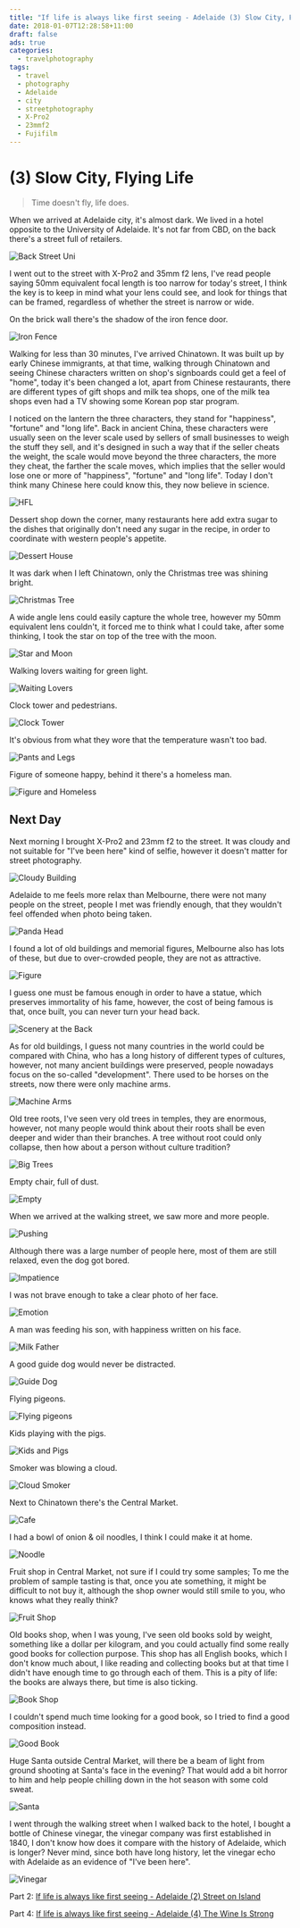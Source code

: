 ```yaml
---
title: "If life is always like first seeing - Adelaide (3) Slow City, Flying Life"
date: 2018-01-07T12:28:58+11:00
draft: false
ads: true
categories:
  - travelphotography
tags:
  - travel
  - photography
  - Adelaide
  - city
  - streetphotography
  - X-Pro2
  - 23mmf2
  - Fujifilm
---
```

# (3) Slow City, Flying Life

> Time doesn't fly, life does.

When we arrived at Adelaide city, it's almost dark. We lived in a hotel opposite to the University of Adelaide. It's not far from CBD, on the back there's a street full of retailers.

![Back Street Uni][city-1]

I went out to the street with X-Pro2 and 35mm f2 lens, I've read people saying 50mm equivalent focal length is too narrow for today's street, I think the key is to keep in mind what your lens could see, and look for things that can be framed, regardless of whether the street is narrow or wide.

On the brick wall there's the shadow of the iron fence door.

![Iron Fence][city-2]

Walking for less than 30 minutes, I've arrived Chinatown. It was built up by early Chinese immigrants, at that time, walking through Chinatown and seeing Chinese characters written on shop's signboards could get a feel of "home", today it's been changed a lot, apart from Chinese restaurants, there are different types of gift shops and milk tea shops, one of the milk tea shops even had a TV showing some Korean pop star program.

I noticed on the lantern the three characters, they stand for "happiness", "fortune" and "long life". Back in ancient China, these characters were usually seen on the lever scale used by sellers of small businesses to weigh the stuff they sell, and it's designed in such a way that if the seller cheats the weight, the scale would move beyond the three characters, the more they cheat, the farther the scale moves, which implies that the seller would lose one or more of "happiness", "fortune" and "long life". Today I don't think many Chinese here could know this, they now believe in science.

![HFL][city-3]

Dessert shop down the corner, many restaurants here add extra sugar to the dishes that originally don't need any sugar in the recipe, in order to coordinate with western people's appetite.

![Dessert House][city-4]

It was dark when I left Chinatown, only the Christmas tree was shining bright.

![Christmas Tree][city-5]

A wide angle lens could easily capture the whole tree, however my 50mm equivalent lens couldn't, it forced me to think what I could take, after some thinking, I took the star on top of the tree with the moon.

![Star and Moon][city-6]

Walking lovers waiting for green light.

![Waiting Lovers][city-7]

Clock tower and pedestrians.

![Clock Tower][city-8]

It's obvious from what they wore that the temperature wasn't too bad.

![Pants and Legs][city-9]

Figure of someone happy, behind it there's a homeless man.

![Figure and Homeless][city-10]

## Next Day

Next morning I brought X-Pro2 and 23mm f2 to the street. It was cloudy and not suitable for "I've been here" kind of selfie, however it doesn't matter for street photography.

![Cloudy Building][city-11]

Adelaide to me feels more relax than Melbourne, there were not many people on the street, people I met was friendly enough, that they wouldn't feel offended when photo being taken.

![Panda Head][city-12]

I found a lot of old buildings and memorial figures, Melbourne also has lots of these, but due to over-crowded people, they are not as attractive.

![Figure][city-13]

I guess one must be famous enough in order to have a statue, which preserves immortality of his fame, however, the cost of being famous is that, once built, you can never turn your head back.

![Scenery at the Back][city-14]

As for old buildings, I guess not many countries in the world could be compared with China, who has a long history of different types of cultures, however, not many ancient buildings were preserved, people nowadays focus on the so-called "development". There used to be horses on the streets, now there were only machine arms.

![Machine Arms][city-15]

Old tree roots, I've seen very old trees in temples, they are enormous, however, not many people would think about their roots shall be even deeper and wider than their branches. A tree without root could only collapse, then how about a person without culture tradition?

![Big Trees][city-16]

Empty chair, full of dust.

![Empty][city-17]

When we arrived at the walking street, we saw more and more people.

![Pushing][city-18]

Although there was a large number of people here, most of them are still relaxed, even the dog got bored.

![Impatience][city-19]

I was not brave enough to take a clear photo of her face.

![Emotion][city-20]

A man was feeding his son, with happiness written on his face.

![Milk Father][city-21]

A good guide dog would never be distracted.

![Guide Dog][city-22]

Flying pigeons.

![Flying pigeons][city-23]

Kids playing with the pigs.

![Kids and Pigs][city-24]

Smoker was blowing a cloud.

![Cloud Smoker][city-25]

Next to Chinatown there's the Central Market.

![Cafe][city-26]

I had a bowl of onion & oil noodles, I think I could make it at home.

![Noodle][city-27]

Fruit shop in Central Market, not sure if I could try some samples; To me the problem of sample tasting is that, once you ate something, it might be difficult to not buy it, although the shop owner would still smile to you, who knows what they really think?

![Fruit Shop][city-28]

Old books shop, when I was young, I've seen old books sold by weight, something like a dollar per kilogram, and you could actually find some really good books for collection purpose. This shop has all English books, which I don't know much about, I like reading and collecting books but at that time I didn't have enough time to go through each of them. This is a pity of life: the books are always there, but time is also ticking.

![Book Shop][city-29]

I couldn't spend much time looking for a good book, so I tried to find a good composition instead.

![Good Book][city-30]

Huge Santa outside Central Market, will there be a beam of light from ground shooting at Santa's face in the evening? That would add a bit horror to him and help people chilling down in the hot season with some cold sweat.

![Santa][city-31]

I went through the walking street when I walked back to the hotel, I bought a bottle of Chinese vinegar, the vinegar company was first established in 1840, I don't know how does it compare with the history of Adelaide, which is longer? Never mind, since both have long history, let the vinegar echo with Adelaide as an evidence of "I've been here".

![Vinegar][city-32]

Part 2: [If life is always like first seeing - Adelaide (2) Street on Island](/article/travelphotographysa/streetonisland/)

Part 4: [If life is always like first seeing - Adelaide (4) The Wine Is Strong](/article/travelphotographysa/penfold/)

[city-1]: /photos/travelphotographySA/city-1-anno.jpg
[city-2]: /photos/travelphotographySA/city-2-anno.jpg
[city-3]: /photos/travelphotographySA/city-3-anno.jpg
[city-4]: /photos/travelphotographySA/city-4-anno.jpg
[city-5]: /photos/travelphotographySA/city-5-anno.jpg
[city-6]: /photos/travelphotographySA/city-6-anno.jpg
[city-7]: /photos/travelphotographySA/city-7-anno.jpg
[city-8]: /photos/travelphotographySA/city-8-anno.jpg
[city-9]: /photos/travelphotographySA/city-9-anno.jpg
[city-10]: /photos/travelphotographySA/city-10-anno.jpg
[city-11]: /photos/travelphotographySA/city-11-anno.jpg
[city-12]: /photos/travelphotographySA/city-12-anno.jpg
[city-13]: /photos/travelphotographySA/city-13-anno.jpg
[city-14]: /photos/travelphotographySA/city-14-anno.jpg
[city-15]: /photos/travelphotographySA/city-15-anno.jpg
[city-16]: /photos/travelphotographySA/city-16-anno.jpg
[city-17]: /photos/travelphotographySA/city-17-anno.jpg
[city-18]: /photos/travelphotographySA/city-18-anno.jpg
[city-19]: /photos/travelphotographySA/city-19-anno.jpg
[city-20]: /photos/travelphotographySA/city-20-anno.jpg
[city-21]: /photos/travelphotographySA/city-21-anno.jpg
[city-22]: /photos/travelphotographySA/city-22-anno.jpg
[city-23]: /photos/travelphotographySA/city-23-anno.jpg
[city-24]: /photos/travelphotographySA/city-24-anno.jpg
[city-25]: /photos/travelphotographySA/city-25-anno.jpg
[city-26]: /photos/travelphotographySA/city-26-anno.jpg
[city-27]: /photos/travelphotographySA/city-27-anno.jpg
[city-28]: /photos/travelphotographySA/city-28-anno.jpg
[city-29]: /photos/travelphotographySA/city-29-anno.jpg
[city-30]: /photos/travelphotographySA/city-30-anno.jpg
[city-31]: /photos/travelphotographySA/city-31-anno.jpg
[city-32]: /photos/travelphotographySA/city-32-anno.jpg
